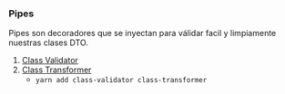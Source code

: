 ### Pipes

Pipes son decoradores que se inyectan para válidar facil y limpiamente nuestras clases DTO.

1. [Class Validator](https://github.com/typestack/class-validator)
2. [Class Transformer](https://github.com/typestack/class-transformer)
   - `yarn add class-validator class-transformer`
